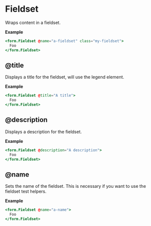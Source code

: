 # Fieldset

Wraps content in a fieldset.

**Example**

```hbs
<form.Fieldset @name="a-fieldset" class="my-fieldset">
  Foo
</form.Fieldset>
```

## @title

Displays a title for the fieldset, will use the legend element.

**Example**

```hbs
<form.Fieldset @title="A title">
  Foo
</form.Fieldset>
```

## @description

Displays a description for the fieldset.

**Example**

```hbs
<form.Fieldset @description="A description">
  Foo
</form.Fieldset>
```

## @name

Sets the name of the fieldset. This is necessary if you want to use the fieldset test helpers.

**Example**

```hbs
<form.Fieldset @name="a-name">
  Foo
</form.Fieldset>
```
